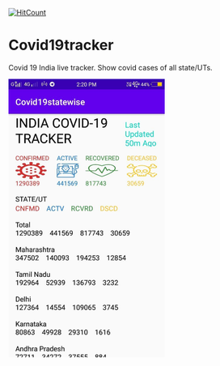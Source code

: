 [![HitCount](http://hits.dwyl.io/myselfanuj/https://githubcom/myselfanuj/Augmented-Reality-Projectsgit.svg)](http://hits.dwyl.io/myselfanuj/https://githubcom/myselfanuj/Augmented-Reality-Projectsgit)


# Covid19tracker
Covid 19 India live tracker. Show covid cases of all state/UTs.


<img src = "https://raw.githubusercontent.com/myselfanuj/Covid19tracker/master/covid.jpg" height = "550">
